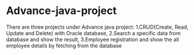 # Advance-java-project
There are three projects under Advance java project:   1.CRUD(Create, Read, Update and Delete) with Oracle database,   2.Search a specific data from database and show the result,    3.Employee registration and show the all employee details by fetching from the database
